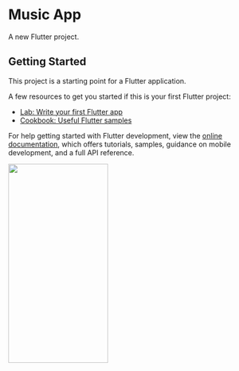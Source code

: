 # Music App

A new Flutter project.

## Getting Started

This project is a starting point for a Flutter application.

A few resources to get you started if this is your first Flutter project:

- [Lab: Write your first Flutter app](https://docs.flutter.dev/get-started/codelab)
- [Cookbook: Useful Flutter samples](https://docs.flutter.dev/cookbook)

For help getting started with Flutter development, view the
[online documentation](https://docs.flutter.dev/), which offers tutorials,
samples, guidance on mobile development, and a full API reference.


<picture>  
<img src="https://github.com/FaresSallam75/MusicApp/assets/115936044/848e4239-fc30-40c0-8582-7ed5fb6ca1de" width="200px" height="400px" /> 
</picture>
